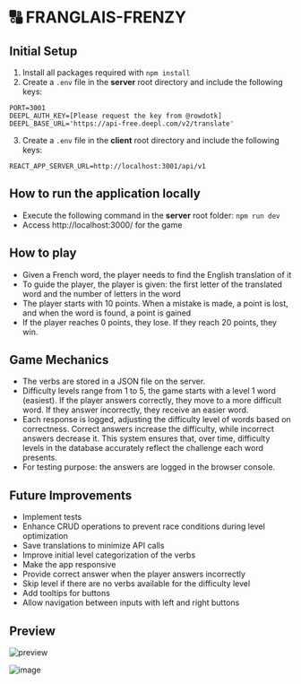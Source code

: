 # 🔠 FRANGLAIS-FRENZY

## Initial Setup

1. Install all packages required with `npm install`
2. Create a `.env` file in the **server** root directory and include the following keys:

```
PORT=3001
DEEPL_AUTH_KEY=[Please request the key from @rowdotk]
DEEPL_BASE_URL='https://api-free.deepl.com/v2/translate'
```

3. Create a `.env` file in the **client** root directory and include the following keys:

```
REACT_APP_SERVER_URL=http://localhost:3001/api/v1
```

## How to run the application locally

- Execute the following command in the **server** root folder: `npm run dev`
- Access http://localhost:3000/ for the game

## How to play

- Given a French word, the player needs to find the English translation of it
- To guide the player, the player is given: the first letter of the translated word and the
  number of letters in the word
- The player starts with 10 points. When a mistake is made, a point is lost, and when the word
  is found, a point is gained
- If the player reaches 0 points, they lose. If they reach 20 points, they win.

## Game Mechanics

- The verbs are stored in a JSON file on the server.
- Difficulty levels range from 1 to 5, the game starts with a level 1 word (easiest). If the player answers correctly, they move to a more difficult word. If they answer incorrectly, they receive an easier word.
- Each response is logged, adjusting the difficulty level of words based on correctness. Correct answers increase the difficulty, while incorrect answers decrease it. This system ensures that, over time, difficulty levels in the database accurately reflect the challenge each word presents.
- For testing purpose: the answers are logged in the browser console.

## Future Improvements

- Implement tests
- Enhance CRUD operations to prevent race conditions during level optimization
- Save translations to minimize API calls
- Improve initial level categorization of the verbs
- Make the app responsive
- Provide correct answer when the player answers incorrectly
- Skip level if there are no verbs available for the difficulty level
- Add tooltips for buttons
- Allow navigation between inputs with left and right buttons

## Preview
![preview](https://github.com/user-attachments/assets/a20b163b-4a88-40c5-a385-6db603ec37ad)

![image](https://github.com/user-attachments/assets/3f12fab3-45f3-46e1-b36e-f5f5b287a1f5)

